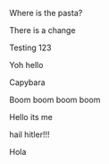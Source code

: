 Where is the pasta?

There is a change

Testing 123

Yoh hello 

Capybara

Boom boom boom boom 

Hello its me

hail hitler!!!

Hola
